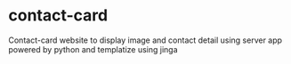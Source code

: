 # contact-card
Contact-card website to display image and contact detail using server app powered by python and templatize using jinga

